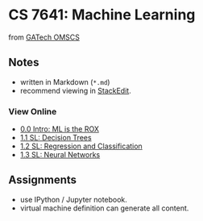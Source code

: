 # CS 7641: Machine Learning

from [GATech OMSCS](http://www.omscs.gatech.edu/) 

## Notes

- written in Markdown (`*.md`)
- recommend viewing in [StackEdit](https://stackedit.io).

### View Online

- [0.0 Intro: ML is the ROX](https://stackedit.io/viewer#!url=https://raw.githubusercontent.com/nehalecky/CS7641-Machine-Learning/master/notes/0.0_intro_ml_is_rox.md)
- [1.1 SL: Decision Trees](https://stackedit.io/viewer#!url=https://github.com/nehalecky/CS7641-Machine-Learning/blob/master/notes/1.1_sl_1_-_decision_trees.md)
- [1.2 SL: Regression and Classification](https://stackedit.io/viewer#!url=https://github.com/nehalecky/CS7641-Machine-Learning/blob/master/notes/1.2_sl_2_-_regression_and_classification.md)
- [1.3 SL: Neural Networks](https://stackedit.io/viewer#!url=https://github.com/nehalecky/CS7641-Machine-Learning/blob/master/notes/1.3_sl_3_-_neural_networks.md)


## Assignments 

- use IPython / Jupyter notebook.
- virtual machine definition can generate all content. 

